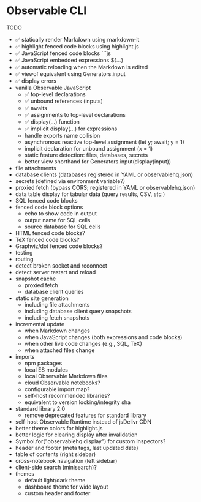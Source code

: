 # Observable CLI

TODO

- ✅ statically render Markdown using markdown-it
- ✅ highlight fenced code blocks using highlight.js
- ✅ JavaScript fenced code blocks ```js
- ✅ JavaScript embedded expressions ${…}
- ✅ automatic reloading when the Markdown is edited
- ✅ viewof equivalent using Generators.input
- ✅ display errors
- vanilla Observable JavaScript
  - ✅ top-level declarations
  - ✅ unbound references (inputs)
  - ✅ awaits
  - ✅ assignments to top-level declarations
  - ✅ display(…) function
  - ✅ implicit display(…) for expressions
  - handle exports name collision
  - asynchronous reactive top-level assignment (let y; await; y = 1)
  - implicit declaration for unbound assignment (x = 1)
  - static feature detection: files, databases, secrets
  - better view shorthand for Generators.input(display(input))
- file attachments
- database clients (databases registered in YAML or observablehq.json)
- secrets (defined via environment variable?)
- proxied fetch (bypass CORS; registered in YAML or observablehq.json)
- data table display for tabular data (query results, CSV, _etc._)
- SQL fenced code blocks
- fenced code block options
  - echo to show code in output
  - output name for SQL cells
  - source database for SQL cells
- HTML fenced code blocks?
- TeX fenced code blocks?
- Graphviz/dot fenced code blocks?
- testing
- routing
- detect broken socket and reconnect
- detect server restart and reload
- snapshot cache
  - proxied fetch
  - database client queries
- static site generation
  - including file attachments
  - including database client query snapshots
  - including fetch snapshots
- incremental update
  - when Markdown changes
  - when JavaScript changes (both expressions and code blocks)
  - when other live code changes (e.g., SQL, TeX)
  - when attached files change
- imports
  - npm packages
  - local ES modules
  - local Observable Markdown files
  - cloud Observable notebooks?
  - configurable import map?
  - self-host recommended libraries?
  - equivalent to version locking/integrity sha
- standard library 2.0
  - remove deprecated features for standard library
- self-host Observable Runtime instead of jsDelivr CDN
- better theme colors for highlight.js
- better logic for clearing display after invalidation
- Symbol.for("observablehq.display") for custom inspectors?
- header and footer (meta tags, last updated date)
- table of contents (right sidebar)
- cross-notebook navigation (left sidebar)
- client-side search (minisearch)?
- themes
  - default light/dark theme
  - dashboard theme for wide layout
  - custom header and footer
